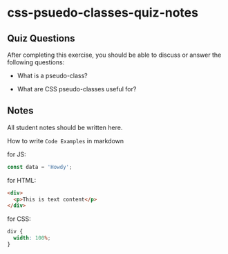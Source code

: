# css-psuedo-classes-quiz-notes

## Quiz Questions

After completing this exercise, you should be able to discuss or answer the following questions:

- What is a pseudo-class?

- What are CSS pseudo-classes useful for?

## Notes

All student notes should be written here.

How to write `Code Examples` in markdown

for JS:

```javascript
const data = 'Howdy';
```

for HTML:

```html
<div>
  <p>This is text content</p>
</div>
```

for CSS:

```css
div {
  width: 100%;
}
```
